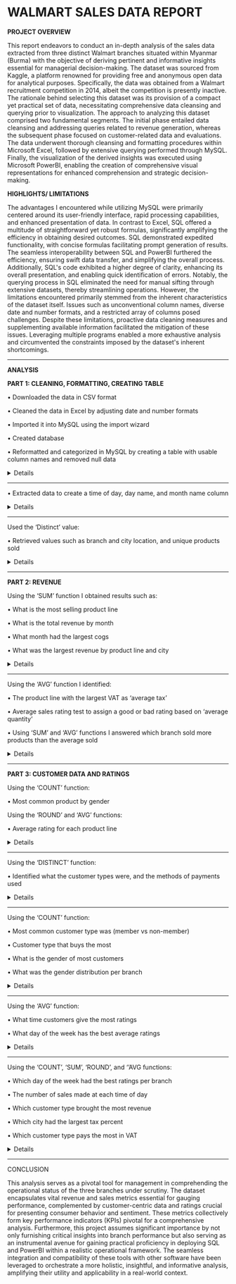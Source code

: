 # WALMART SALES DATA REPORT

**PROJECT OVERVIEW**

This report endeavors to conduct an in-depth analysis of the sales data extracted from three distinct Walmart branches situated within Myanmar (Burma) with the objective of deriving pertinent and informative insights essential for managerial decision-making. The dataset was sourced from Kaggle, a platform renowned for providing free and anonymous open data for analytical purposes. Specifically, the data was obtained from a Walmart recruitment competition in 2014, albeit the competition is presently inactive.
The rationale behind selecting this dataset was its provision of a compact yet practical set of data, necessitating comprehensive data cleansing and querying prior to visualization. The approach to analyzing this dataset comprised two fundamental segments. The initial phase entailed data cleansing and addressing queries related to revenue generation, whereas the subsequent phase focused on customer-related data and evaluations.
The data underwent thorough cleansing and formatting procedures within Microsoft Excel, followed by extensive querying performed through MySQL. Finally, the visualization of the derived insights was executed using Microsoft PowerBI, enabling the creation of comprehensive visual representations for enhanced comprehension and strategic decision-making.

**HIGHLIGHTS/ LIMITATIONS**

The advantages I encountered while utilizing MySQL were primarily centered around its user-friendly interface, rapid processing capabilities, and enhanced presentation of data. In contrast to Excel, SQL offered a multitude of straightforward yet robust formulas, significantly amplifying the efficiency in obtaining desired outcomes. SQL demonstrated expedited functionality, with concise formulas facilitating prompt generation of results. The seamless interoperability between SQL and PowerBI furthered the efficiency, ensuring swift data transfer, and simplifying the overall process.
Additionally, SQL's code exhibited a higher degree of clarity, enhancing its overall presentation, and enabling quick identification of errors. Notably, the querying process in SQL eliminated the need for manual sifting through extensive datasets, thereby streamlining operations.
However, the limitations encountered primarily stemmed from the inherent characteristics of the dataset itself. Issues such as unconventional column names, diverse date and number formats, and a restricted array of columns posed challenges. Despite these limitations, proactive data cleaning measures and supplementing available information facilitated the mitigation of these issues. Leveraging multiple programs enabled a more exhaustive analysis and circumvented the constraints imposed by the dataset's inherent shortcomings.

--------------------------------------------------------------------------------------------------------------------------------------------------------------------------------------------------------
**ANALYSIS**

**PART 1: CLEANING, FORMATTING, CREATING TABLE**

•	Downloaded the data in CSV format

•	Cleaned the data in Excel by adjusting date and number formats

•	Imported it into MySQL using the import wizard

•	Created database

•	Reformatted and categorized in MySQL by creating a table with usable column names and removed null data


<summary>
<details>

```ruby
CREATE DATABASE IF NOT EXISTS walmart_sales;

CREATE TABLE IF NOT EXISTS walmartsalesdata(
	invoice_id VARCHAR(30) NOT NULL PRIMARY KEY,
    branch VARCHAR(5) NOT NULL,
    city VARCHAR(30) NOT NULL,
    customer_type VARCHAR(30) NOT NULL,
    gender VARCHAR(30) NOT NULL,
    product_line VARCHAR(100) NOT NULL,
    unit_price DECIMAL(10,2) NOT NULL,
    quantity INT NOT NULL,
    tax_pct FLOAT(6,4) NOT NULL,
    total DECIMAL(12, 4) NOT NULL,
    date DATETIME NOT NULL,
    time TIME NOT NULL,
    payment VARCHAR(15) NOT NULL,
    cogs DECIMAL(10,2) NOT NULL,
    gross_margin_pct FLOAT(11,9),
    gross_income DECIMAL(12, 4),
    rating FLOAT(2, 1)
);
```
</summary>
</details>

--------------------------------------------------------------------------------------------------------------------------------------------------------------------------------------------------------

•	Extracted data to create a time of day, day name, and month name column
<summary>
<details>
	
```ruby
SELECT
	time,
	(CASE
		WHEN `time` BETWEEN "00:00:00" AND "12:00:00" THEN "Morning"
        WHEN `time` BETWEEN "12:01:00" AND "16:00:00" THEN "Afternoon"
        ELSE "Evening"
    END) AS time_of_day
FROM walmartsalesdata;
ALTER TABLE walmartsalesdata ADD COLUMN time_of_day VARCHAR(20);

UPDATE walmartsalesdata
SET time_of_day = ( CASE
		WHEN `time` BETWEEN "00:00:00" AND "12:00:00" THEN "Morning"
        WHEN `time` BETWEEN "12:01:00" AND "16:00:00" THEN "Afternoon"
        ELSE "Evening"
    END
);

SELECT
	date,
	DAYNAME(date)
FROM walmartsalesdata;

ALTER TABLE walmartsalesdata ADD COLUMN day_name VARCHAR(10);

UPDATE walmartsalesdata
SET day_name = DAYNAME(date);

SELECT
	date,
	MONTHNAME(date)
FROM walmartsalesdata;

ALTER TABLE walmartsalesdata ADD COLUMN month_name VARCHAR(10);

UPDATE walmartsalesdata
SET month_name = MONTHNAME(date);

```
</summary>
</details>

--------------------------------------------------------------------------------------------------------------------------------------------------------------------------------------------------------

Used the ‘Distinct’ value:

•	Retrieved values such as branch and city location, and unique products sold 
<summary>
<details>
	
```ruby
SELECT 
	DISTINCT city
FROM walmartsalesdata;

SELECT 
	DISTINCT city,
    branch
FROM walmartsalesdata;

SELECT
	DISTINCT product_line
FROM walmartsalesdata;

```
</summary>
</details>

--------------------------------------------------------------------------------------------------------------------------------------------------------------------------------------------------------

**PART 2: REVENUE**

Using the ‘SUM’ function I obtained results such as:

•	What is the most selling product line

•	What is the total revenue by month

•	What month had the largest cogs

•	What was the largest revenue by product line and city  

<summary>
<details>

```ruby
SELECT
	SUM(quantity) as qty,
    product_line
FROM walmartsalesdata
GROUP BY product_line
ORDER BY qty DESC;

SELECT
	month_name AS month,
	SUM(total) AS total_revenue
FROM walmartsalesdata
GROUP BY month_name 
ORDER BY total_revenue;


SELECT
	month_name AS month,
	SUM(cogs) AS cogs
FROM walmartsalesdata
GROUP BY month_name 
ORDER BY cogs;


SELECT
	product_line,
	SUM(total) as total_revenue
FROM walmartsalesdata
GROUP BY product_line
ORDER BY total_revenue DESC;

SELECT
	branch,
	city,
	SUM(total) AS total_revenue
FROM walmartsalesdata
GROUP BY city, branch 
ORDER BY total_revenue;

```
</summary>
</details>

--------------------------------------------------------------------------------------------------------------------------------------------------------------------------------------------------------

Using the ‘AVG’ function I identified:

•	The product line with the largest VAT as ‘average tax’ 

•	Average sales rating test to assign a good or bad rating based on ‘average quantity’ 

•	Using ‘SUM’ and ‘AVG’ functions I answered which branch sold more products than the average sold

<summary>
<details>

```ruby
SELECT
	product_line,
	AVG(tax_pct) as avg_tax
FROM walmartsalesdata
GROUP BY product_line
ORDER BY avg_tax DESC;

 
SELECT 
	AVG(quantity) AS avg_qnty
FROM walmartsalesdata;

SELECT
	product_line,
	CASE
		WHEN AVG(quantity) > 6 THEN "Good"
        ELSE "Bad"
    END AS remark
FROM walmartsalesdata
GROUP BY product_line;


SELECT 
	branch, 
    SUM(quantity) AS qnty
FROM walmartsalesdata
GROUP BY branch
HAVING SUM(quantity) > (SELECT AVG(quantity) FROM walmartsalesdata);

```
</summary>
</details>

--------------------------------------------------------------------------------------------------------------------------------------------------------------------------------------------------------

**PART 3: CUSTOMER DATA AND RATINGS**

Using the ‘COUNT’ function:

•	Most common product by gender 

Using the ‘ROUND’ and ‘AVG’ functions:

•	Average rating for each product line 

<summary>
<details>

```ruby
SELECT
	gender,
    product_line,
    COUNT(gender) AS total_cnt
FROM walmartsalesdata
GROUP BY gender, product_line
ORDER BY total_cnt DESC;

SELECT
	ROUND(AVG(rating), 2) as avg_rating,
    product_line
FROM walmartsalesdata
GROUP BY product_line
ORDER BY avg_rating DESC;

```
</summary>
</details>

--------------------------------------------------------------------------------------------------------------------------------------------------------------------------------------------------------

Using the ‘DISTINCT’ function:

•	Identified what the customer types were, and the methods of payments used

<summary>
<details>

```ruby
SELECT
	DISTINCT customer_type
FROM walmartsalesdata;

SELECT
	DISTINCT payment
FROM walmartsalesdata;

```
</summary>
</details>

--------------------------------------------------------------------------------------------------------------------------------------------------------------------------------------------------------

Using the ‘COUNT’ function:

•	Most common customer type was (member vs non-member)

•	Customer type that buys the most

•	What is the gender of most customers

•	What was the gender distribution per branch

<summary>
<details>

```ruby
SELECT
	customer_type,
	count(*) as count
FROM walmartsalesdata
GROUP BY customer_type
ORDER BY count DESC;

SELECT
	customer_type,
    COUNT(*)
FROM walmartsalesdata
GROUP BY customer_type;


SELECT
	gender,
	COUNT(*) as gender_cnt
FROM walmartsalesdata
GROUP BY gender
ORDER BY gender_cnt DESC;

SELECT
	gender,
	COUNT(*) as gender_cnt
FROM walmartsalesdata
WHERE branch = "C"
GROUP BY gender
ORDER BY gender_cnt DESC;

```
</summary>
</details>

--------------------------------------------------------------------------------------------------------------------------------------------------------------------------------------------------------

Using the ‘AVG’ function:

•	What time customers give the most ratings

•	What day of the week has the best average ratings

<summary>
<details>

```ruby
SELECT
	time_of_day,
	AVG(rating) AS avg_rating
FROM walmartsalesdata
GROUP BY time_of_day
ORDER BY avg_rating DESC;


SELECT
	time_of_day,
	AVG(rating) AS avg_rating
FROM walmartsalesdata
WHERE branch = "A"
GROUP BY time_of_day
ORDER BY avg_rating DESC;

SELECT
	day_name,
	AVG(rating) AS avg_rating
FROM walmartsalesdata
GROUP BY day_name 
ORDER BY avg_rating DESC;


SELECT 
	day_name,
	COUNT(day_name) total_sales
FROM walmartsalesdata
WHERE branch = "C"
GROUP BY day_name
ORDER BY total_sales DESC;

```
</summary>
</details>

--------------------------------------------------------------------------------------------------------------------------------------------------------------------------------------------------------

Using the ‘COUNT’, ‘SUM’, ‘ROUND’, and ‘’AVG functions:

•	Which day of the week had the best ratings per branch 

•	The number of sales made at each time of day 

•	Which customer type brought the most revenue 

•	Which city had the largest tax percent 

•	Which customer type pays the most in VAT

<summary>
<details>

```ruby
SELECT
	time_of_day,
	COUNT(*) AS total_sales
FROM walmartsalesdata
WHERE day_name = "Sunday"
GROUP BY time_of_day 
ORDER BY total_sales DESC;

SELECT
	customer_type,
	SUM(total) AS total_revenue
FROM walmartsalesdata
GROUP BY customer_type
ORDER BY total_revenue;

SELECT
	city,
    ROUND(AVG(tax_pct), 2) AS avg_tax_pct
FROM walmartsalesdata
GROUP BY city 
ORDER BY avg_tax_pct DESC;

SELECT
	customer_type,
	AVG(tax_pct) AS total_tax
FROM walmartsalesdata
GROUP BY customer_type
ORDER BY total_tax;
```
</summary>
</details>

--------------------------------------------------------------------------------------------------------------------------------------------------------------------------------------------------------

CONCLUSION 

This analysis serves as a pivotal tool for management in comprehending the operational status of the three branches under scrutiny. The dataset encapsulates vital revenue and sales metrics essential for gauging performance, complemented by customer-centric data and ratings crucial for presenting consumer behavior and sentiment. These metrics collectively form key performance indicators (KPIs) pivotal for a comprehensive analysis.
Furthermore, this project assumes significant importance by not only furnishing critical insights into branch performance but also serving as an instrumental avenue for gaining practical proficiency in deploying SQL and PowerBI within a realistic operational framework. The seamless integration and compatibility of these tools with other software have been leveraged to orchestrate a more holistic, insightful, and informative analysis, amplifying their utility and applicability in a real-world context.
